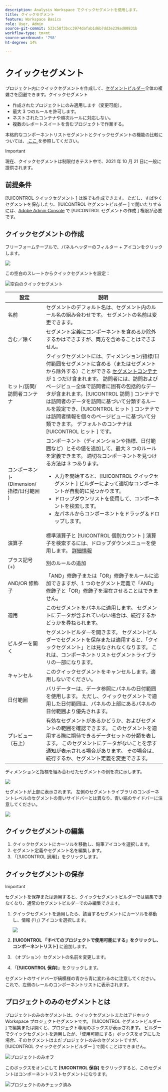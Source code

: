 ```yaml
---
description: Analysis Workspace でクイックセグメントを使用します。
title: クイックセグメント
feature: Workspace Basics
role: User, Admin
source-git-commit: 533c58f3bcc3974dafab1d6b7dd3e239ad80831b
workflow-type: tm+mt
source-wordcount: '798'
ht-degree: 14%

---
```



# クイックセグメント

プロジェクト内にクイックセグメントを作成して、[セグメントビルダー](/help/components/segmentation/segmentation-workflow/seg-build.md)全体の複雑さを回避できます。クイックセグメント

* 作成されたプロジェクトにのみ適用します（変更可能）。
* 最大 3 つのルールを許可します。
* ネストされたコンテナや順次ルールに対応しない。
* 複数のレポートスイートを含むプロジェクトで作業する。

本格的なコンポーネントリストセグメントとクイックセグメントの機能の比較については、[ ここ ](/help/analyze/analysis-workspace/components/segments/t-freeform-project-segment.md) を参照してください。

>[!IMPORTANT]
> 現在、クイックセグメントは制限付きテスト中で、2021 年 10 月 21 日に一般に提供されます。

## 前提条件 

[!UICONTROL  クイックセグメント ] は誰でも作成できます。 ただし、すばやくセグメントを保存したり、[!UICONTROL  セグメントビルダー ] で開いたりするには、[Adobe Admin Console](https://experienceleague.adobe.com/docs/analytics/admin/admin-console/permissions/summary-tables.html?lang=en#analytics-tools) で [!UICONTROL  セグメントの作成 ] 権限が必要です。

## クイックセグメントの作成

フリーフォームテーブルで、パネルヘッダーのフィルター + アイコンをクリックします。

![](assets/quick-seg1.png)

この空白のスレートからクイックセグメントを設定：

![空白のクイックセグメント](assets/qs-blank-slate.png)

| 設定 | 説明 |
| --- | --- |
| 名前 | セグメントのデフォルト名は、セグメント内のルール名の組み合わせです。 セグメントの名前は変更できます。 |
| 含む／除く | セグメント定義にコンポーネントを含めるか除外するかはできますが、両方を含めることはできません。 |
| ヒット/訪問/訪問者コンテナ | クイックセグメントには、ディメンション/指標/日付範囲をセグメントに含める（またはセグメントから除外する）ことができる [ セグメントコンテナ ](https://experienceleague.adobe.com/docs/analytics/components/segmentation/seg-overview.html?lang=en#section_AF2A28BE92474DB386AE85743C71B2D6) が 1 つだけ含まれます。  訪問者には、訪問およびページビュー全体で訪問者に固有の包括的なデータが含まれます。[!UICONTROL  訪問 ] コンテナでは訪問者のデータを訪問に基づいて分類するルールを設定でき、[!UICONTROL  ヒット ] コンテナでは訪問者情報を個々のページビューに基づいて分類できます。 デフォルトのコンテナは [!UICONTROL  ヒット ] です。 |
| コンポーネント (Dimension/指標/日付範囲 ) | コンポーネント（ディメンションや指標、日付範囲など）とその値を追加して、最大 3 つのルールを定義できます。 適切なコンポーネントを見つける方法は 3 つあります。<ul><li>入力を開始すると、[!UICONTROL  クイックセグメント ] ビルダーによって適切なコンポーネントが自動的に見つかります。</li><li>ドロップダウンリストを使用して、コンポーネントを検索します。</li><li>左パネルからコンポーネントをドラッグ＆ドロップします。</li></ul> |
| 演算子 | 標準演算子と [!UICONTROL  個別カウント ] 演算子を検索するには、ドロップダウンメニューを使用します。 [詳細情報](https://experienceleague.adobe.com/docs/analytics/components/segmentation/segment-reference/seg-operators.html?lang=en) |
| プラス記号 (+) | 別のルールの追加 |
| AND/OR 修飾子 | 「AND」修飾子または「OR」修飾子をルールに追加できますが、1 つのセグメント定義で「AND」修飾子と「OR」修飾子を混在させることはできません。 |
| 適用 | このセグメントをパネルに適用します。 セグメントにデータが含まれていない場合は、続行するかどうかを尋ねられます。 |
| ビルダーを開く | セグメントビルダーを開きます。 セグメントビルダーでセグメントを保存または適用すると、「クイックセグメント」とは見なされなくなります。 これは、コンポーネントリストセグメントライブラリの一部になります。 |
| キャンセル | このクイックセグメントをキャンセルします。適用しないでください。 |
| 日付範囲 | バリデーターは、データ参照にパネルの日付範囲を使用します。 ただし、クイックセグメントで適用した日付範囲は、パネルの上部にあるパネルの日付範囲より優先されます。 |
| プレビュー（右上） | 有効なセグメントがあるかどうか、およびセグメントの範囲を確認できます。 このセグメントを適用する際に期待できるデータセットの分類を表します。 このセグメントにデータがないことを示す通知が表示される場合があります。 その場合は、続行するか、セグメント定義を変更できます。 |

ディメンションと指標を組み合わせたセグメントの例を次に示します。

![](assets/quick-seg2.png)

セグメントが上部に表示されます。 左側のセグメントライブラリのコンポーネントレベルのセグメントの青いサイドバーとは異なり、青い縞のサイドバーに注意してください。

![](assets/quick-seg5.png)

## クイックセグメントの編集

1. クイックセグメントにカーソルを移動し、鉛筆アイコンを選択します。
1. セグメント定義やセグメント名を編集します。
1. 「[!UICONTROL 適用]」をクリックします。

## クイックセグメントの保存

>[!IMPORTANT]
>セグメントを保存または適用すると、クイックセグメントビルダーでは編集できなくなり、通常のセグメントビルダーでのみ編集できます。

1. クイックセグメントを適用したら、該当するセグメントにカーソルを移動し、情報 (「i」) アイコンを選択します。

   ![](assets/quick-seg6.png)

1. **[!UICONTROL 「すべてのプロジェクトで使用可能にする」をクリックし、コンポーネントリスト]** に追加します。
1. （オプション）セグメントの名前を変更します。
1. 「**[!UICONTROL 保存]**」をクリックします。

セグメントのサイドバーが縞模様の青から青に変わるのに注意してください。 これで、左側のレールのコンポーネントリストに表示されます。

## プロジェクトのみのセグメントとは

プロジェクトのみのセグメントは、クイックセグメントまたはアドホック Workspace プロジェクトセグメントです。 [!UICONTROL  セグメントビルダー ] で編集または開くと、プロジェクト専用のボックスが表示されます。 ビルダーでクイックセグメントを適用したが、「使用可能にする」ボックスをオフにした場合、そのセグメントはまだプロジェクトのみのセグメントですが、[!UICONTROL  クイックセグメントビルダー ] で開くことはできません。

![プロジェクトのみオフ](assets/project-only-unchecked.png)

このボックスをオンにして **[!UICONTROL 保存]** をクリックすると、このセグメントはコンポーネントリストセグメントになります。

![プロジェクトのみチェック済み](assets/project-only-checked.png)
